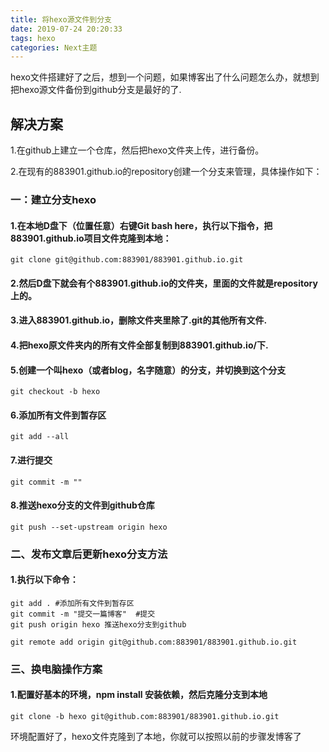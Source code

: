 ```yaml
---
title: 将hexo源文件到分支
date: 2019-07-24 20:20:33
tags: hexo
categories: Next主题
---
```

hexo文件搭建好了之后，想到一个问题，如果博客出了什么问题怎么办，就想到把hexo源文件备份到github分支是最好的了.
<!-- more -->
## 解决方案
1.在github上建立一个仓库，然后把hexo文件夹上传，进行备份。

2.在现有的883901.github.io的repository创建一个分支来管理，具体操作如下：

### 一：建立分支hexo
#### 1.在本地D盘下（位置任意）右键Git bash here，执行以下指令，把883901.github.io项目文件克隆到本地：
```
git clone git@github.com:883901/883901.github.io.git
```
#### 2.然后D盘下就会有个883901.github.io的文件夹，里面的文件就是repository上的。
#### 3.进入883901.github.io，删除文件夹里除了.git的其他所有文件.
#### 4.把hexo原文件夹内的所有文件全部复制到883901.github.io/下.
#### 5.创建一个叫hexo（或者blog，名字随意）的分支，并切换到这个分支
```
git checkout -b hexo
```
#### 6.添加所有文件到暂存区
```
git add --all
```
#### 7.进行提交
```
git commit -m ""
```
#### 8.推送hexo分支的文件到github仓库
```
git push --set-upstream origin hexo
```

### 二、发布文章后更新hexo分支方法
#### 1.执行以下命令：
```
git add . #添加所有文件到暂存区
git commit -m "提交一篇博客"  #提交
git push origin hexo 推送hexo分支到github

git remote add origin git@github.com:883901/883901.github.io.git 
```
### 三、换电脑操作方案
#### 1.配置好基本的环境，npm install 安装依赖，然后克隆分支到本地
```
git clone -b hexo git@github.com:883901/883901.github.io.git
```

环境配置好了，hexo文件克隆到了本地，你就可以按照以前的步骤发博客了




